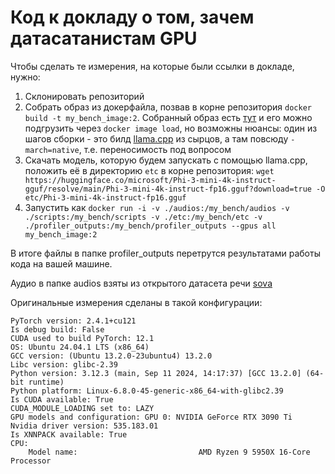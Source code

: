 # Код к докладу о том, зачем датасатанистам GPU

Чтобы сделать те измерения, на которые были ссылки в докладе, нужно:

1. Склонировать репозиторий
2. Собрать образ из докерфайла, позвав в корне репозитория `docker build -t my_bench_image:2`. Собранный образ есть [тут](https://disk.yandex.ru/d/E1g8SnX0_syQ4A) и его можно подгрузить через `docker image load`, но возможны нюансы: один из шагов сборки - это билд [llama.cpp](https://github.com/ggerganov/llama.cpp) из сырцов, а там повсюду `-march=native`, т.е. переносимость под вопросом
3. Скачать модель, которую будем запускать с помощью llama.cpp, положить её в директорию `etc` в корне репозитория: `wget https://huggingface.co/microsoft/Phi-3-mini-4k-instruct-gguf/resolve/main/Phi-3-mini-4k-instruct-fp16.gguf?download=true -O etc/Phi-3-mini-4k-instruct-fp16.gguf`
4. Запустить как
`docker run -i -v ./audios:/my_bench/audios -v ./scripts:/my_bench/scripts -v ./etc:/my_bench/etc -v ./profiler_outputs:/my_bench/profiler_outputs --gpus all my_bench_image:2`

В итоге файлы в папке profiler_outputs перетрутся результатами работы кода на вашей машине.

Аудио в папке audios взяты из открытого датасета речи [sova](https://github.com/sovaai/sova-dataset)

Оригинальные измерения сделаны в такой конфигурации:

```
PyTorch version: 2.4.1+cu121
Is debug build: False
CUDA used to build PyTorch: 12.1
OS: Ubuntu 24.04.1 LTS (x86_64)
GCC version: (Ubuntu 13.2.0-23ubuntu4) 13.2.0
Libc version: glibc-2.39
Python version: 3.12.3 (main, Sep 11 2024, 14:17:37) [GCC 13.2.0] (64-bit runtime)
Python platform: Linux-6.8.0-45-generic-x86_64-with-glibc2.39
Is CUDA available: True
CUDA_MODULE_LOADING set to: LAZY
GPU models and configuration: GPU 0: NVIDIA GeForce RTX 3090 Ti
Nvidia driver version: 535.183.01
Is XNNPACK available: True
CPU:
    Model name:                           AMD Ryzen 9 5950X 16-Core Processor
```
